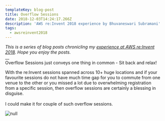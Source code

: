 ```yaml
---
templateKey: blog-post
title: Overflow Sessions
date: 2018-12-03T14:24:17.266Z
description: 'AWS re:Invent 2018 experience by Bhuvaneswari Subramani'
tags:
  - awsreinvent2018
---
```

_This is a series of blog posts chronicling my _[_experience at AWS re:Invent 2018_](https://www.awsugblr.in/tags/awsreinvent-2018/)_. Hope you enjoy the posts._\
__\
Overflow Sessions just conveys one thing in common - Sit back and relax!

With the re:Invent sessions spanned across 10+ huge locations and if your favourite sessions do not have much time gap for you to commute from one venue to the other or you missed a lot due to overwhelming registration from a specific session, then overflow sessions are certainly a blessing in disguise.\
\
I could make it for couple of such overflow sessions.

![null](/img/overflow.png)
